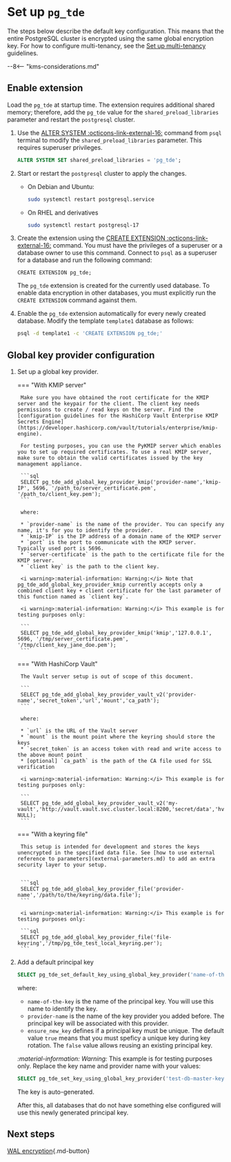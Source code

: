 # Set up `pg_tde`

The steps below describe the default key configuration. This means that the entire PostgreSQL cluster is encrypted using the same global encryption key. For how to configure multi-tenancy, see the [Set up multi-tenancy](multi-tenant-setup.md) guidelines.

--8<-- "kms-considerations.md"

## Enable extension

Load the `pg_tde` at startup time. The extension requires additional shared memory; therefore, add the `pg_tde` value for the `shared_preload_libraries` parameter and restart the `postgresql` cluster.

1. Use the [ALTER SYSTEM :octicons-link-external-16:](https://www.postgresql.org/docs/current/sql-altersystem.html) command from `psql` terminal to modify the `shared_preload_libraries` parameter. This requires superuser privileges. 

    ```sql
    ALTER SYSTEM SET shared_preload_libraries = 'pg_tde';
    ```

2. Start or restart the `postgresql` cluster to apply the changes.

    * On Debian and Ubuntu:    

       ```sh
       sudo systemctl restart postgresql.service
       ```
    
    * On RHEL and derivatives

       ```sh
       sudo systemctl restart postgresql-17
       ```

3. Create the extension using the [CREATE EXTENSION :octicons-link-external-16:](https://www.postgresql.org/docs/current/sql-createextension.html) command. You must have the privileges of a superuser or a database owner to use this command. Connect to `psql` as a superuser for a database and run the following command:

    ```
    CREATE EXTENSION pg_tde;
    ```
    
    The `pg_tde` extension is created for the currently used database. To enable data encryption in other databases, you must explicitly run the `CREATE EXTENSION` command against them. 

4. Enable the `pg_tde` extension automatically for every newly created database. Modify the template `template1` database as follows: 

    ```sh
    psql -d template1 -c 'CREATE EXTENSION pg_tde;'
    ```

## Global key provider configuration

1. Set up a global key provider.

    === "With KMIP server"

        Make sure you have obtained the root certificate for the KMIP server and the keypair for the client. The client key needs permissions to create / read keys on the server. Find the [configuration guidelines for the HashiCorp Vault Enterprise KMIP Secrets Engine](https://developer.hashicorp.com/vault/tutorials/enterprise/kmip-engine).
        
        For testing purposes, you can use the PyKMIP server which enables you to set up required certificates. To use a real KMIP server, make sure to obtain the valid certificates issued by the key management appliance. 

        ```sql
        SELECT pg_tde_add_global_key_provider_kmip('provider-name','kmip-IP', 5696, '/path_to/server_certificate.pem', '/path_to/client_key.pem');
        ```

        where:

        * `provider-name` is the name of the provider. You can specify any name, it's for you to identify the provider.
        * `kmip-IP` is the IP address of a domain name of the KMIP server
        * `port` is the port to communicate with the KMIP server. Typically used port is 5696.
        * `server-certificate` is the path to the certificate file for the KMIP server.
        * `client key` is the path to the client key.

        <i warning>:material-information: Warning:</i> Note that pg_tde_add_global_key_provider_kmip currently accepts only a combined client key + client certificate for the last parameter of this function named as `client key`.

        <i warning>:material-information: Warning:</i> This example is for testing purposes only:

        ```
        SELECT pg_tde_add_global_key_provider_kmip('kmip','127.0.0.1', 5696, '/tmp/server_certificate.pem', '/tmp/client_key_jane_doe.pem');
        ```

    === "With HashiCorp Vault"

        The Vault server setup is out of scope of this document.

        ```
        SELECT pg_tde_add_global_key_provider_vault_v2('provider-name','secret_token','url','mount','ca_path');
        ``` 

        where: 

        * `url` is the URL of the Vault server
        * `mount` is the mount point where the keyring should store the keys
        * `secret_token` is an access token with read and write access to the above mount point
        * [optional] `ca_path` is the path of the CA file used for SSL verification

        <i warning>:material-information: Warning:</i> This example is for testing purposes only:

        ```
        SELECT pg_tde_add_global_key_provider_vault_v2('my-vault','http://vault.vault.svc.cluster.local:8200,'secret/data','hvs.zPuyktykA...example...ewUEnIRVaKoBzs2', NULL);
        ```

    === "With a keyring file"

        This setup is intended for development and stores the keys unencrypted in the specified data file. See [how to use external reference to parameters](external-parameters.md) to add an extra security layer to your setup.
  

        ```sql
        SELECT pg_tde_add_global_key_provider_file('provider-name','/path/to/the/keyring/data.file');
        ```

        <i warning>:material-information: Warning:</i> This example is for testing purposes only:

        ```sql
        SELECT pg_tde_add_global_key_provider_file('file-keyring','/tmp/pg_tde_test_local_keyring.per');
        ```
       
       
2. Add a default principal key

    ```sql
    SELECT pg_tde_set_default_key_using_global_key_provider('name-of-the-key','provider-name','ensure_new_key');
    ```

    where:

    * `name-of-the-key` is the name of the principal key. You will use this name to identify the key.
    * `provider-name` is the name of the key provider you added before. The principal key will be associated with this provider.
    * `ensure_new_key` defines if a principal key must be unique. The default value `true` means that you must speficy a unique key during key rotation. The `false` value allows reusing an existing principal key.

    <i warning>:material-information: Warning:</i> This example is for testing purposes only. Replace the key name and provider name with your values:

    ```sql
    SELECT pg_tde_set_key_using_global_key_provider('test-db-master-key','file-vault','ensure_new_key');
    ```

    The key is auto-generated.

    After this, all databases that do not have something else configured will use this newly generated principal key.

## Next steps

[WAL encryption](wal-encryption.md){.md-button}
 
